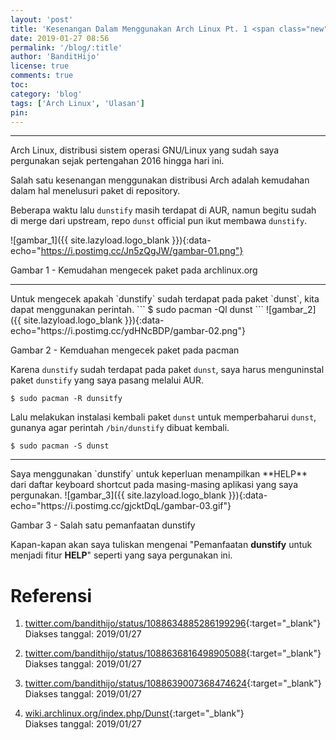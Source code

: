 ```yaml
---
layout: 'post'
title: 'Kesenangan Dalam Menggunakan Arch Linux Pt. 1 <span class="new">BARU</span>'
date: 2019-01-27 08:56
permalink: '/blog/:title'
author: 'BanditHijo'
license: true
comments: true
toc:
category: 'blog'
tags: ['Arch Linux', 'Ulasan']
pin:
---
```


<!-- BANNER OF THE POST -->
<!-- <img class="post&#45;body&#45;img" src="{{ site.lazyload.logo_blank_banner }}" data&#45;echo="#" alt="banner"> -->

<hr>
Arch Linux, distribusi sistem operasi GNU/Linux yang sudah saya pergunakan sejak pertengahan 2016 hingga hari ini.

Salah satu kesenangan menggunakan distribusi Arch adalah kemudahan dalam hal menelusuri paket di repository.

Beberapa waktu lalu `dunstify` masih terdapat di AUR, namun begitu sudah di merge dari upstream, repo `dunst` official pun ikut membawa `dunstify`.

<!-- IMAGE CAPTION -->
![gambar_1]({{ site.lazyload.logo_blank }}){:data-echo="https://i.postimg.cc/Jn5zQgJW/gambar-01.png"}
<p class="img-caption">Gambar 1 - Kemudahan mengecek paket pada archlinux.org</p>

<hr>
Untuk mengecek apakah `dunstify` sudah terdapat pada paket `dunst`, kita dapat menggunakan perintah.
```
$ sudo pacman -Ql dunst
```
<!-- IMAGE CAPTION -->
![gambar_2]({{ site.lazyload.logo_blank }}){:data-echo="https://i.postimg.cc/ydHNcBDP/gambar-02.png"}
<p class="img-caption">Gambar 2 - Kemduahan mengecek paket pada pacman</p>

Karena `dunstify` sudah terdapat pada paket `dunst`, saya harus menguninstal paket `dunstify` yang saya pasang melalui AUR.
```
$ sudo pacman -R dunsitfy
```
Lalu melakukan instalasi kembali paket `dunst` untuk memperbaharui `dunst`, gunanya agar perintah `/bin/dunstify` dibuat kembali.
```
$ sudo pacman -S dunst
```

<hr>
Saya menggunakan `dunstify` untuk keperluan menampilkan **HELP** dari daftar keyboard shortcut pada masing-masing aplikasi yang saya pergunakan.
<!-- IMAGE CAPTION -->
![gambar_3]({{ site.lazyload.logo_blank }}){:data-echo="https://i.postimg.cc/gjcktDqL/gambar-03.gif"}
<p class="img-caption">Gambar 3 - Salah satu pemanfaatan dunstify</p>

Kapan-kapan akan saya tuliskan mengenai "Pemanfaatan **dunstify** untuk menjadi fitur **HELP**" seperti yang saya pergunakan ini.


# Referensi

1. [twitter.com/bandithijo/status/1088634885286199296](https://twitter.com/bandithijo/status/1088634885286199296){:target="_blank"}
<br>Diakses tanggal: 2019/01/27

2. [twitter.com/bandithijo/status/1088636816498905088](https://twitter.com/bandithijo/status/1088636816498905088){:target="_blank"}
<br>Diakses tanggal: 2019/01/27

3. [twitter.com/bandithijo/status/1088639007368474624](https://twitter.com/bandithijo/status/1088639007368474624){:target="_blank"}
<br>Diakses tanggal: 2019/01/27

4. [wiki.archlinux.org/index.php/Dunst](https://wiki.archlinux.org/index.php/Dunst){:target="_blank"}
<br>Diakses tanggal: 2019/01/27

